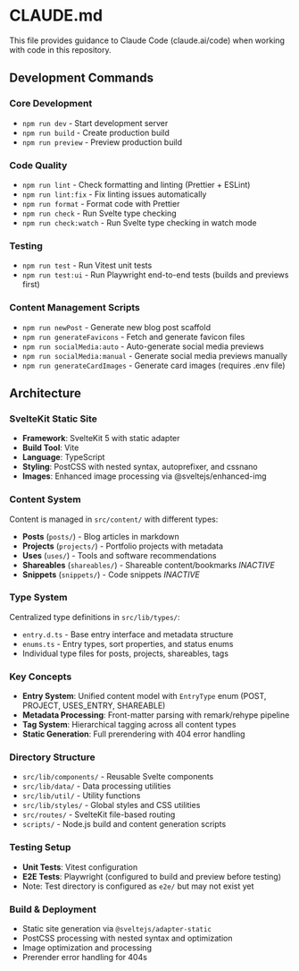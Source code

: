 # CLAUDE.md

This file provides guidance to Claude Code (claude.ai/code) when working with code in this repository.

## Development Commands

### Core Development

- `npm run dev` - Start development server
- `npm run build` - Create production build
- `npm run preview` - Preview production build

### Code Quality

- `npm run lint` - Check formatting and linting (Prettier + ESLint)
- `npm run lint:fix` - Fix linting issues automatically
- `npm run format` - Format code with Prettier
- `npm run check` - Run Svelte type checking
- `npm run check:watch` - Run Svelte type checking in watch mode

### Testing

- `npm run test` - Run Vitest unit tests
- `npm run test:ui` - Run Playwright end-to-end tests (builds and previews first)

### Content Management Scripts

- `npm run newPost` - Generate new blog post scaffold
- `npm run generateFavicons` - Fetch and generate favicon files
- `npm run socialMedia:auto` - Auto-generate social media previews
- `npm run socialMedia:manual` - Generate social media previews manually
- `npm run generateCardImages` - Generate card images (requires .env file)

## Architecture

### SvelteKit Static Site

- **Framework**: SvelteKit 5 with static adapter
- **Build Tool**: Vite
- **Language**: TypeScript
- **Styling**: PostCSS with nested syntax, autoprefixer, and cssnano
- **Images**: Enhanced image processing via @sveltejs/enhanced-img

### Content System

Content is managed in `src/content/` with different types:

- **Posts** (`posts/`) - Blog articles in markdown
- **Projects** (`projects/`) - Portfolio projects with metadata
- **Uses** (`uses/`) - Tools and software recommendations
- **Shareables** (`shareables/`) - Shareable content/bookmarks _INACTIVE_
- **Snippets** (`snippets/`) - Code snippets _INACTIVE_

### Type System

Centralized type definitions in `src/lib/types/`:

- `entry.d.ts` - Base entry interface and metadata structure
- `enums.ts` - Entry types, sort properties, and status enums
- Individual type files for posts, projects, shareables, tags

### Key Concepts

- **Entry System**: Unified content model with `EntryType` enum (POST, PROJECT, USES_ENTRY, SHAREABLE)
- **Metadata Processing**: Front-matter parsing with remark/rehype pipeline
- **Tag System**: Hierarchical tagging across all content types
- **Static Generation**: Full prerendering with 404 error handling

### Directory Structure

- `src/lib/components/` - Reusable Svelte components
- `src/lib/data/` - Data processing utilities
- `src/lib/util/` - Utility functions
- `src/lib/styles/` - Global styles and CSS utilities
- `src/routes/` - SvelteKit file-based routing
- `scripts/` - Node.js build and content generation scripts

### Testing Setup

- **Unit Tests**: Vitest configuration
- **E2E Tests**: Playwright (configured to build and preview before testing)
- Note: Test directory is configured as `e2e/` but may not exist yet

### Build & Deployment

- Static site generation via `@sveltejs/adapter-static`
- PostCSS processing with nested syntax and optimization
- Image optimization and processing
- Prerender error handling for 404s

